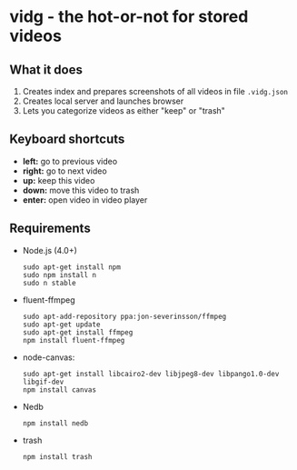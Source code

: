 vidg - the hot-or-not for stored videos
=======================================

## What it does

1. Creates index and prepares screenshots of all videos in file `.vidg.json`
2. Creates local server and launches browser
3. Lets you categorize videos as either "keep" or "trash"

## Keyboard shortcuts

- **left:** go to previous video
- **right:** go to next video
- **up:** keep this video
- **down:** move this video to trash
- **enter:** open video in video player

## Requirements

- Node.js (4.0+)

  ```
  sudo apt-get install npm
  sudo npm install n
  sudo n stable
  ```

- fluent-ffmpeg

  ```
  sudo apt-add-repository ppa:jon-severinsson/ffmpeg
  sudo apt-get update
  sudo apt-get install ffmpeg
  npm install fluent-ffmpeg
  ```

- node-canvas:

  ```
  sudo apt-get install libcairo2-dev libjpeg8-dev libpango1.0-dev libgif-dev
  npm install canvas
  ```

- Nedb

  `npm install nedb`

- trash

  `npm install trash`

